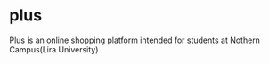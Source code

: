# plus
Plus is an online shopping platform intended for students at Nothern Campus(Lira University)
